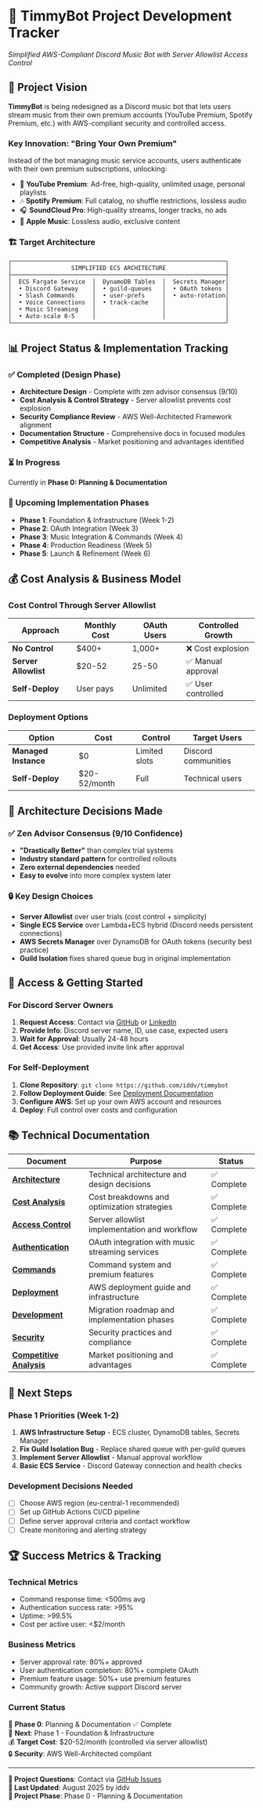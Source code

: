 # 🚀 TimmyBot Project Development Tracker

*Simplified AWS-Compliant Discord Music Bot with Server Allowlist Access Control*

## 🎯 **Project Vision**  

**TimmyBot** is being redesigned as a Discord music bot that lets users stream music from their own premium accounts (YouTube Premium, Spotify Premium, etc.) with AWS-compliant security and controlled access.

### **Key Innovation: "Bring Your Own Premium"**
Instead of the bot managing music service accounts, users authenticate with their own premium subscriptions, unlocking:
- 🎵 **YouTube Premium**: Ad-free, high-quality, unlimited usage, personal playlists
- 🎶 **Spotify Premium**: Full catalog, no shuffle restrictions, lossless audio  
- 🎧 **SoundCloud Pro**: High-quality streams, longer tracks, no ads
- 🍎 **Apple Music**: Lossless audio, exclusive content

### 🏗️ **Target Architecture**
```
┌─────────────────────────────────────────────────────────────┐
│                 SIMPLIFIED ECS ARCHITECTURE                 │
├─────────────────────────────────────────────────────────────┤
│  ECS Fargate Service  │  DynamoDB Tables  │  Secrets Manager│
│  • Discord Gateway    │  • guild-queues   │  • OAuth tokens │
│  • Slash Commands     │  • user-prefs     │  • auto-rotation│
│  • Voice Connections  │  • track-cache    │                 │
│  • Music Streaming    │                   │                 │
│  • Auto-scale 0-5     │                   │                 │
└─────────────────────────────────────────────────────────────┘
```

## 📊 **Project Status & Implementation Tracking**

### ✅ **Completed (Design Phase)**
- **Architecture Design** - Complete with zen advisor consensus (9/10)
- **Cost Analysis & Control Strategy** - Server allowlist prevents cost explosion  
- **Security Compliance Review** - AWS Well-Architected Framework alignment
- **Documentation Structure** - Comprehensive docs in focused modules
- **Competitive Analysis** - Market positioning and advantages identified

### ⏳ **In Progress**  
Currently in **Phase 0: Planning & Documentation**

### 🚧 **Upcoming Implementation Phases**
- **Phase 1**: Foundation & Infrastructure (Week 1-2)
- **Phase 2**: OAuth Integration (Week 3) 
- **Phase 3**: Music Integration & Commands (Week 4)
- **Phase 4**: Production Readiness (Week 5)
- **Phase 5**: Launch & Refinement (Week 6)

## 💰 **Cost Analysis & Business Model**

### **Cost Control Through Server Allowlist**
| Approach | Monthly Cost | OAuth Users | Controlled Growth |
|----------|-------------|-------------|-------------------|
| **No Control** | $400+ | 1,000+ | ❌ Cost explosion |
| **Server Allowlist** | $20-52 | 25-50 | ✅ Manual approval |
| **Self-Deploy** | User pays | Unlimited | ✅ User controlled |

### **Deployment Options**
| Option | Cost | Control | Target Users |
|--------|------|---------|--------------|
| **Managed Instance** | $0 | Limited slots | Discord communities |
| **Self-Deploy** | $20-52/month | Full | Technical users |

## 🎯 **Architecture Decisions Made**

### ✅ **Zen Advisor Consensus (9/10 Confidence)**
- **"Drastically Better"** than complex trial systems
- **Industry standard pattern** for controlled rollouts
- **Zero external dependencies** needed
- **Easy to evolve** into more complex system later

### 🔒 **Key Design Choices**
- **Server Allowlist** over user trials (cost control + simplicity)
- **Single ECS Service** over Lambda+ECS hybrid (Discord needs persistent connections)
- **AWS Secrets Manager** over DynamoDB for OAuth tokens (security best practice)
- **Guild Isolation** fixes shared queue bug in original implementation

## 🚀 **Access & Getting Started**

### **For Discord Server Owners**
1. **Request Access**: Contact via [GitHub](https://github.com/iddv) or [LinkedIn](https://linkedin.com/in/iddvprofile)
2. **Provide Info**: Discord server name, ID, use case, expected users
3. **Wait for Approval**: Usually 24-48 hours
4. **Get Access**: Use provided invite link after approval

### **For Self-Deployment**
1. **Clone Repository**: `git clone https://github.com/iddv/timmybot`
2. **Follow Deployment Guide**: See [Deployment Documentation](deployment.md)
3. **Configure AWS**: Set up your own AWS account and resources
4. **Deploy**: Full control over costs and configuration

## 📚 **Technical Documentation**

| Document | Purpose | Status |  
|----------|---------|--------|
| **[Architecture](architecture.md)** | Technical architecture and design decisions | ✅ Complete |
| **[Cost Analysis](cost-analysis.md)** | Cost breakdowns and optimization strategies | ✅ Complete |
| **[Access Control](access-control.md)** | Server allowlist implementation and workflow | ✅ Complete |
| **[Authentication](authentication.md)** | OAuth integration with music streaming services | ✅ Complete |
| **[Commands](commands.md)** | Command system and premium features | ✅ Complete |
| **[Deployment](deployment.md)** | AWS deployment guide and infrastructure | ✅ Complete |
| **[Development](development.md)** | Migration roadmap and implementation phases | ✅ Complete |
| **[Security](security.md)** | Security practices and compliance | ✅ Complete |
| **[Competitive Analysis](competitive-analysis.md)** | Market positioning and advantages | ✅ Complete |

## 🎯 **Next Steps**

### **Phase 1 Priorities (Week 1-2)**
1. **AWS Infrastructure Setup** - ECS cluster, DynamoDB tables, Secrets Manager  
2. **Fix Guild Isolation Bug** - Replace shared queue with per-guild queues
3. **Implement Server Allowlist** - Manual approval workflow
4. **Basic ECS Service** - Discord Gateway connection and health checks

### **Development Decisions Needed**
- [ ] Choose AWS region (eu-central-1 recommended)
- [ ] Set up GitHub Actions CI/CD pipeline  
- [ ] Define server approval criteria and contact workflow
- [ ] Create monitoring and alerting strategy

## 🏆 **Success Metrics & Tracking**

### **Technical Metrics**
- Command response time: <500ms avg
- Authentication success rate: >95%
- Uptime: >99.5%
- Cost per active user: <$2/month

### **Business Metrics**  
- Server approval rate: 80%+ approved
- User authentication completion: 80%+ complete OAuth
- Premium feature usage: 50%+ use premium features
- Community growth: Active support Discord server

### **Current Status**
📍 **Phase 0**: Planning & Documentation ✅ Complete  
🎯 **Next**: Phase 1 - Foundation & Infrastructure  
💰 **Target Cost**: $20-52/month (controlled via server allowlist)  
🔒 **Security**: AWS Well-Architected compliant  

---

**📧 Project Questions**: Contact via [GitHub Issues](https://github.com/iddv/timmybot/issues)  
**🔄 Last Updated**: August 2025 by iddv  
**📍 Project Phase**: Phase 0 - Planning & Documentation